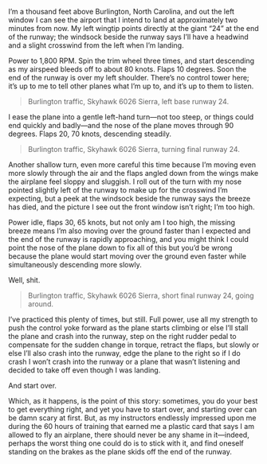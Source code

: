 

I’m a thousand feet above Burlington, North Carolina, and out the left window I can see the airport that I
intend to land at approximately two minutes from now. My left wingtip points directly at the giant “24” at
the end of the runway; the windsock beside the runway says I’ll have a headwind and a slight crosswind from
the left when I’m landing.

Power to 1,800 RPM. Spin the trim wheel three times, and start descending as my airspeed bleeds off to about
80 knots. Flaps 10 degrees. Soon the end of the runway is over my left shoulder. There’s no control tower
here; it’s up to me to tell other planes what I’m up to, and it’s up to them to
listen.

> Burlington traffic, Skyhawk 6026 Sierra, left base runway
> 24.

I ease the plane into a gentle left-hand turn—not too steep, or things could end quickly and badly—and the
nose of the plane moves through 90 degrees. Flaps 20, 70 knots, descending
steadily.

> Burlington traffic, Skyhawk 6026 Sierra, turning final runway
> 24.

Another shallow turn, even more careful this time because I’m moving even more slowly through the air and
the flaps angled down from the wings make the airplane feel sloppy and sluggish. I roll out of the turn with
my nose pointed slightly left of the runway to make up for the crosswind I’m expecting, but a peek at the
windsock beside the runway says the breeze has died, and the picture I see out the front window isn’t right;
I’m too high.

Power idle, flaps 30, 65 knots, but not only am I too high, the missing breeze means I’m also moving over
the ground faster than I expected and the end of the runway is rapidly approaching, and you might think I
could point the nose of the plane down to fix all of this but you’d be wrong because the plane would start
moving over the ground even faster while simultaneously descending more slowly.

Well, shit.

> Burlington traffic, Skyhawk 6026 Sierra, short final runway 24, going
> around.

I’ve practiced this plenty of times, but still. Full power, use all my strength to push the control yoke
forward as the plane starts climbing or else I’ll stall the plane and crash into the runway, step on the
right rudder pedal to compensate for the sudden change in torque, retract the flaps, but slowly or else I’ll
also crash into the runway, edge the plane to the right so if I do crash I won’t crash into the runway or a
plane that wasn’t listening and decided to take off even though I was landing. 

And start over.

Which, as it happens, is the point of this story: sometimes, you do your best to get everything right, and yet
you have to start over, and starting over can be damn scary at first. But, as my instructors endlessly
impressed upon me during the 60 hours of training that earned me a plastic card that says I am allowed to fly
an airplane, there should never be any shame in it—indeed, perhaps the worst thing one could do is to stick
with it, and find oneself standing on the brakes as the plane skids off the end of the runway.